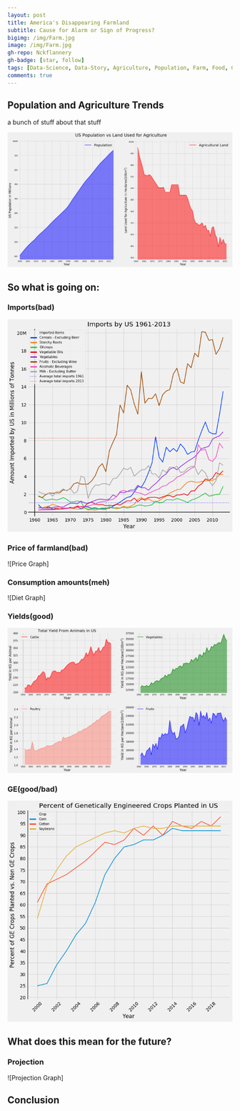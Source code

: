 ```yaml
---
layout: post
title: America's Disappearing Farmland
subtitle: Cause for Alarm or Sign of Progress?
bigimg: /img/Farm.jpg
image: /img/Farm.jpg
gh-repo: Nckflannery
gh-badge: [star, follow]
tags: [Data-Science, Data-Story, Agriculture, Population, Farm, Food, Growth]
comments: true
---
```


## Population and Agriculture Trends
a bunch of stuff about that stuff

![US Population vs Land Used for Agriculture](/img/PopGraph2.png)

## So what is going on: 
### Imports(bad)

![Imports Graph](/img/ImportGraph.png)

### Price of farmland(bad)

![Price Graph]

### Consumption amounts(meh)

![Diet Graph]

### Yields(good)

![Yields Graph](/img/Yield.png)

### GE(good/bad)
![Genetic Engineering Graph](/img/GE.png)






## What does this mean for the future?

### Projection

![Projection Graph]

## Conclusion
